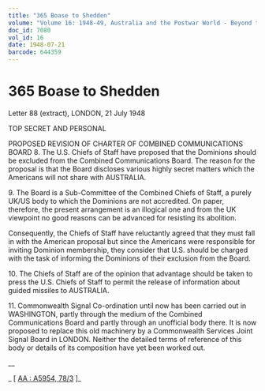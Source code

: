 ```yaml
---
title: "365 Boase to Shedden"
volume: "Volume 16: 1948-49, Australia and the Postwar World - Beyond the Region"
doc_id: 7080
vol_id: 16
date: 1948-07-21
barcode: 644359
---
```


# 365 Boase to Shedden

Letter 88 (extract), LONDON, 21 July 1948

TOP SECRET AND PERSONAL

PROPOSED REVISION OF CHARTER OF COMBINED COMMUNICATIONS BOARD 8. The U.S. Chiefs of Staff have proposed that the Dominions should be excluded from the Combined Communications Board. The reason for the proposal is that the Board discloses various highly secret matters which the Americans will not share with AUSTRALIA.

9\. The Board is a Sub-Committee of the Combined Chiefs of Staff, a purely UK/US body to which the Dominions are not accredited. On paper, therefore, the present arrangement is an illogical one and from the UK viewpoint no good reasons can be advanced for resisting its abolition.

Consequently, the Chiefs of Staff have reluctantly agreed that they must fall in with the American proposal but since the Americans were responsible for inviting Dominion membership, they consider that U.S. should be charged with the task of informing the Dominions of their exclusion from the Board.

10\. The Chiefs of Staff are of the opinion that advantage should be taken to press the U.S. Chiefs of Staff to permit the release of information about guided missiles to AUSTRALIA.

11\. Commonwealth Signal Co-ordination until now has been carried out in WASHINGTON, partly through the medium of the Combined Communications Board and partly through an unofficial body there. It is now proposed to replace this old machinery by a Commonwealth Services Joint Signal Board in LONDON. Neither the detailed terms of reference of this body or details of its composition have yet been worked out.

__

_ [ [AA : A5954, 78/3](http://www.naa.gov.au/cgi-bin/Search?O=I&Number=644359) ]_
